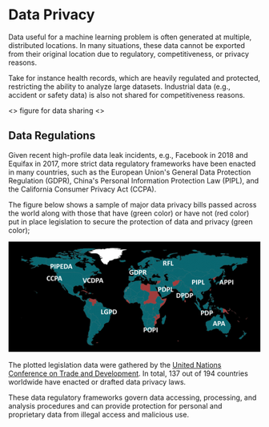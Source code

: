 Data Privacy
=============================
Data useful for a machine learning problem is often generated at multiple, distributed locations. In many situations, these data cannot be exported from their original location due to regulatory, competitiveness, or privacy reasons. 

Take for instance health records, which are heavily regulated and protected, restricting the ability to analyze large datasets. Industrial data (e.g., accident or safety data) is also not shared for competitiveness reasons.

<> figure for data sharing <>

## Data Regulations
Given recent high-profile data leak incidents, e.g., Facebook in 2018 and Equifax in 2017, more strict data regulatory frameworks have been enacted in many countries, such as the European Union's General Data Protection Regulation (GDPR), China's Personal Information Protection Law (PIPL), and the California Consumer Privacy Act (CCPA).

The figure below shows a sample of major data privacy bills passed across the world along with those that have 
(green color) or have not (red color) put in place legislation to secure the protection of data and privacy (green color); 

![Data Privacy Regulations Across the World](../img/DataPrivacyRegulations.png "SSL Connectivity.")

The plotted legislation data were gathered by the [United Nations Conference on Trade and Development](https://unctad.org/page/data-protection-and-privacy-legislation-worldwide). 
In total, 137 out of 194 countries worldwide have enacted or drafted data privacy laws.


These data regulatory frameworks govern data accessing, processing, and analysis procedures and can provide protection 
for personal and proprietary data from illegal access and malicious use. 